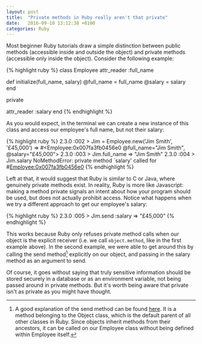 ```yaml
---
layout: post
title:  "Private methods in Ruby really aren't that private"
date:   2016-09-10 13:12:38 +0100
categories: Ruby
---
```


Most beginner Ruby tutorials draw a simple distinction between public methods (accessible inside and outside the object) and private methods (accessible only inside the object). Consider the following example:

{% highlight ruby %}
class Employee
  attr_reader :full_name

  def initialize(full_name, salary)
    @full_name = full_name
    @salary = salary
  end

  private

  attr_reader :salary
end
{% endhighlight %}

As you would expect, in the terminal we can create a new instance of this class and access our employee's full name, but not their salary:

{% highlight ruby %}
2.3.0 :002 > Jim = Employee.new('Jim Smith', '£45,000')
 => #<Employee:0x007fa3fb0456e0 @full_name="Jim Smith", @salary="£45,000">
2.3.0 :003 > Jim.full_name
 => "Jim Smith"
2.3.0 :004 > Jim.salary
NoMethodError: private method `salary' called for #<Employee:0x007fa3fb0456e0>
{% endhighlight %}

Left at that, it would suggest that Ruby is similar to C or Java, where genuinely private methods exist. In reality, Ruby is more like Javascript: making a method private signals an intent about how your program should be used, but does not actually prohibit access. Notice what happens when we try a different approach to get our employee's salary:

{% highlight ruby %}
2.3.0 :005 > Jim.send :salary
 => "£45,000"
{% endhighlight %}

This works because Ruby only refuses private method calls when our object is the explicit receiver (i.e. we call `object.method`, like in the first example above). In the second example, we were able to get around this by calling the send method[^1] explicitly on our object, and passing in the salary method as an argument to send.

Of course, it goes without saying that truly sensitive information should be stored securely in a database or as an environment variable, not being passed around in private methods. But it's worth being aware that private isn't as private as you might have thought.  

[^1]: A good explanation of the send method can be found [here](http://stackoverflow.com/questions/3337285/what-does-send-do-in-ruby). It is a method belonging to the Object class, which is the default parent of all other classes in Ruby. Since objects inherit methods from their ancestors, it can be called on our Employee class without being defined within Employee itself.
